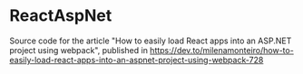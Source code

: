 # ReactAspNet
Source code for the article "How to easily load React apps into an ASP.NET project using webpack", published in https://dev.to/milenamonteiro/how-to-easily-load-react-apps-into-an-aspnet-project-using-webpack-728
